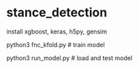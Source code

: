 # stance_detection
install xgboost, keras, h5py, gensim

python3 fnc_kfold.py # train model

python3 run_model.py # load and test model
